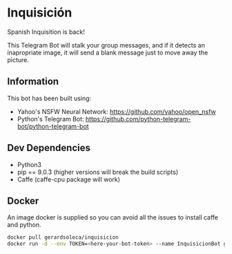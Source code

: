 # Inquisición

Spanish Inquisition is back!

This Telegram Bot will stalk your group messages, and if it detects an inapropriate
image, it will send a blank message just to move away the picture.

## Information

This bot has been built using:
 
 * Yahoo's NSFW Neural Network: https://github.com/yahoo/open_nsfw
 * Python's Telegram Bot: https://github.com/python-telegram-bot/python-telegram-bot
 
## Dev Dependencies

* Python3
* pip == 9.0.3 (higher versions will break the build scripts)
* Caffe (caffe-cpu package will work)

## Docker

An image docker is supplied so you can avoid all the issues to install caffe and python.

```bash
docker pull gerardsoleca/inquisicion
docker run -d --env TOKEN=<here-your-bot-token> --name InquisicionBot gerardsoleca/inquisicion
```